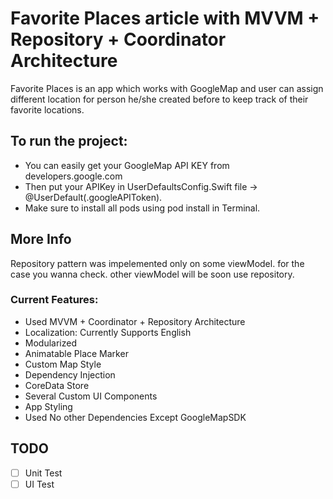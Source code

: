# Favorite Places article with MVVM + Repository + Coordinator Architecture
Favorite Places is an app which works with GoogleMap and user can assign different location for person he/she created before to keep track of their favorite locations.

## To run the project:
- You can easily get your GoogleMap API KEY from developers.google.com
- Then put your APIKey in UserDefaultsConfig.Swift file ->  @UserDefault(.googleAPIToken).
- Make sure to install all pods using pod install in Terminal.

## More Info

Repository pattern was impelemented only on some viewModel. for the case you wanna check. other viewModel will be soon use repository.

### Current Features:
- Used MVVM + Coordinator + Repository Architecture
- Localization: Currently Supports English
- Modularized
- Animatable Place Marker
- Custom Map Style
- Dependency Injection
- CoreData Store
- Several Custom UI Components
- App Styling
- Used No other Dependencies Except GoogleMapSDK

## TODO
- [ ] Unit Test
- [ ] UI Test
